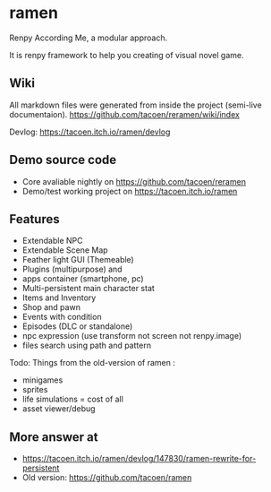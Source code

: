 # ramen

Renpy According Me, a modular approach.

It is renpy framework to help you creating of visual novel game.

## Wiki 

All markdown files were generated from inside the project (semi-live documentaion).
https://github.com/tacoen/reramen/wiki/index

Devlog: https://tacoen.itch.io/ramen/devlog

## Demo source code

* Core avaliable nightly on https://github.com/tacoen/reramen
* Demo/test working project on https://tacoen.itch.io/ramen

## Features

* Extendable NPC
* Extendable Scene Map
* Feather light GUI (Themeable)
* Plugins (multipurpose) and 
* apps container (smartphone, pc)
* Multi-persistent main character stat
* Items and Inventory
* Shop and pawn
* Events with condition
* Episodes (DLC or standalone)
* npc expression (use transform not screen not renpy.image)
* files search using path and pattern

Todo: Things from the old-version of ramen :

* minigames
* sprites
* life simulations = cost of all
* asset viewer/debug

## More answer at

* https://tacoen.itch.io/ramen/devlog/147830/ramen-rewrite-for-persistent
* Old version: https://github.com/tacoen/ramen
